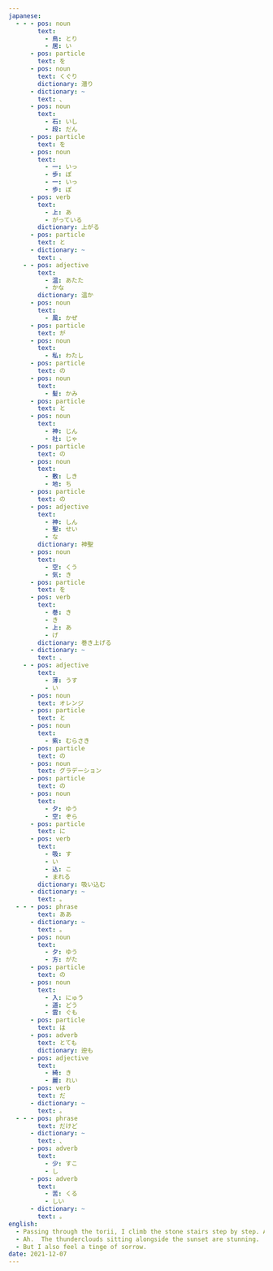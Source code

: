 ```yaml
---
japanese:
  - - - pos: noun
        text:
          - 鳥: とり
          - 居: い
      - pos: particle
        text: を
      - pos: noun
        text: くぐり
        dictionary: 潜り
      - dictionary: ~
        text: 、
      - pos: noun
        text:
          - 石: いし
          - 段: だん
      - pos: particle
        text: を
      - pos: noun
        text:
          - 一: いっ
          - 歩: ぽ
          - 一: いっ
          - 歩: ぽ
      - pos: verb
        text:
          - 上: あ
          - がっている
        dictionary: 上がる
      - pos: particle
        text: と
      - dictionary: ~
        text: 、
    - - pos: adjective
        text:
          - 温: あたた
          - かな
        dictionary: 温か
      - pos: noun
        text:
          - 風: かぜ
      - pos: particle
        text: が
      - pos: noun
        text:
          - 私: わたし
      - pos: particle
        text: の
      - pos: noun
        text:
          - 髪: かみ
      - pos: particle
        text: と
      - pos: noun
        text:
          - 神: じん
          - 社: じゃ
      - pos: particle
        text: の
      - pos: noun
        text:
          - 敷: しき
          - 地: ち
      - pos: particle
        text: の
      - pos: adjective
        text:
          - 神: しん
          - 聖: せい
          - な
        dictionary: 神聖
      - pos: noun
        text:
          - 空: くう
          - 気: き
      - pos: particle
        text: を
      - pos: verb
        text:
          - 巻: き
          - き
          - 上: あ
          - げ
        dictionary: 巻き上げる
      - dictionary: ~
        text: 、
    - - pos: adjective
        text:
          - 薄: うす
          - い
      - pos: noun
        text: オレンジ
      - pos: particle
        text: と
      - pos: noun
        text:
          - 紫: むらさき
      - pos: particle
        text: の
      - pos: noun
        text: グラデーション
      - pos: particle
        text: の
      - pos: noun
        text:
          - 夕: ゆう
          - 空: ぞら
      - pos: particle
        text: に
      - pos: verb
        text:
          - 吸: す
          - い
          - 込: こ
          - まれる
        dictionary: 吸い込む
      - dictionary: ~
        text: 。
  - - - pos: phrase
        text: ああ
      - dictionary: ~
        text: 。
      - pos: noun
        text:
          - 夕: ゆう
          - 方: がた
      - pos: particle
        text: の
      - pos: noun
        text:
          - 入: にゅう
          - 道: どう
          - 雲: ぐも
      - pos: particle
        text: は
      - pos: adverb
        text: とても
        dictionary: 迚も
      - pos: adjective
        text:
          - 綺: き
          - 麗: れい
      - pos: verb
        text: だ
      - dictionary: ~
        text: 。
  - - - pos: phrase
        text: だけど
      - dictionary: ~
        text: 、
      - pos: adverb
        text:
          - 少: すこ
          - し
      - pos: adverb
        text:
          - 苦: くる
          - しい
      - dictionary: ~
        text: 。
english:
  - Passing through the torii, I climb the stone stairs step by step. A warm gust of wind flows through my hair, blowing the divine airs of the shrine upward, drawn towards the gradations cast onto the sky by the setting sun — a light orange to a deep purple. 
  - Ah.  The thunderclouds sitting alongside the sunset are stunning.
  - But I also feel a tinge of sorrow.
date: 2021-12-07
---
```

